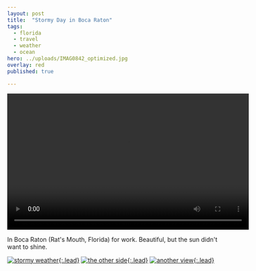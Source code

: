 ```yaml
---
layout: post
title:  "Stormy Day in Boca Raton"
tags:
  - florida
  - travel
  - weather
  - ocean
hero: ../uploads/IMAG0842_optimized.jpg
overlay: red
published: true

---
```


<video width="560" height="315" controls> 
	<source src="../uploads/VIDEO0054.mp4" type="video/mp4">
	Ocean View - Boca Raton
</video>

In Boca Raton (Rat's Mouth, Florida) for work. Beautiful, but the sun didn't want to shine.

[![stormy weather](../uploads/IMAG0842_optimized.jpg){:.lead}](../uploads/IMAG0842.jpg)
[![the other side](../uploads/IMAG0844_optimized.jpg){:.lead}](../uploads/IMAG0844.jpg)
[![another view](../uploads/IMAG0848_optimized.jpg){:.lead}](../uploads/IMAG0848.jpg)